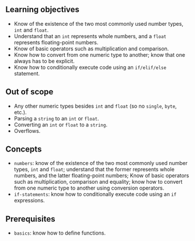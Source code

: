 ## Learning objectives

- Know of the existence of the two most commonly used number types, `int` and `float`.
- Understand that an `int` represents whole numbers, and a `float` represents floating-point numbers.
- Know of basic operators such as multiplication and comparison.
- Know how to convert from one numeric type to another; know that one always has to be explicit.
- Know how to conditionally execute code using an `if/elif/else` statement.

## Out of scope

- Any other numeric types besides `int` and `float` (so no `single`, `byte`, etc.).
- Parsing a `string` to an `int` or `float`.
- Converting an `int` or `float` to a `string`.
- Overflows.

## Concepts

- `numbers`: know of the existence of the two most commonly used number types, `int` and `float`; understand that the former represents whole numbers, and the latter floating-point numbers; Know of basic operators such as multiplication, comparison and equality; know how to convert from one numeric type to another using conversion operators.
- `if-statements`: know how to conditionally execute code using an `if` expressions.

## Prerequisites

- `basics`: know how to define functions.
